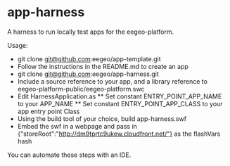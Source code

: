 app-harness
===========

A harness to run locally test apps for the eegeo-platform.

Usage:
* git clone git@github.com:eegeo/app-template.git
* Follow the instructions in the README.md to create an app
* git clone git@github.com:eegeo/app-harness.git
* Include a source reference to your app, and a library reference to eegeo-platform-public/eegeo-platform.swc
* Edit HarnessApplication.as
** Set constant ENTRY_POINT_APP_NAME to your APP_NAME
** Set constant ENTRY_POINT_APP_CLASS to your app entry point Class
* Using the build tool of your choice, build app-harness.swf
* Embed the swf in a webpage and pass in {"storeRoot":"http://dm9tprtc9ukew.cloudfront.net/"} as the flashVars hash

You can automate these steps with an IDE.